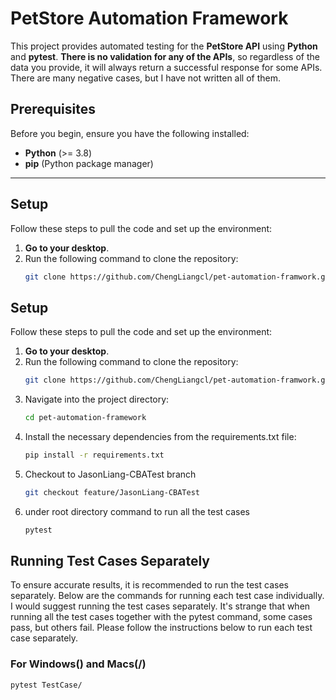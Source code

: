 # PetStore Automation Framework

This project provides automated testing for the **PetStore API** using **Python** and **pytest**.
**There is no validation for any of the APIs**, so regardless of the data you provide, it will always return a successful response for some APIs. There are many negative cases, but I have not written all of them.

## Prerequisites

Before you begin, ensure you have the following installed:

- **Python** (>= 3.8)
- **pip** (Python package manager)

---

## Setup

Follow these steps to pull the code and set up the environment:

1. **Go to your desktop**.
2. Run the following command to clone the repository:
   ```bash
   git clone https://github.com/ChengLiangcl/pet-automation-framwork.git

## Setup

Follow these steps to pull the code and set up the environment:

1. **Go to your desktop**.
2. Run the following command to clone the repository:
   ```bash
   git clone https://github.com/ChengLiangcl/pet-automation-framwork.git
3. Navigate into the project directory:
   ```bash
   cd pet-automation-framework

4. Install the necessary dependencies from the requirements.txt file:
    ```bash
   pip install -r requirements.txt
5. Checkout to JasonLiang-CBATest branch
    ``` bash
    git checkout feature/JasonLiang-CBATest
   
6. under root directory command to run all the test cases
    ```bash
    pytest

## Running Test Cases Separately

To ensure accurate results, it is recommended to run the test cases separately. Below are the commands for running each test case individually. I would suggest running the test cases separately. It's strange that when running all the test cases together with the pytest command, some cases pass, but others fail. Please follow the instructions below to run each test case separately.

### For Windows(\) and Macs(/)
```bash
pytest TestCase/


